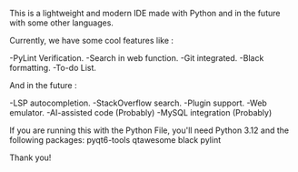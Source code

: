 This is a lightweight and modern IDE made with Python and in the future with some other languages.

Currently, we have some cool features like :

  -PyLint Verification.
  -Search in web function.
  -Git integrated.
  -Black formatting.
  -To-do List.

  And in the future :

  -LSP autocompletion.
  -StackOverflow search.
  -Plugin support.
  -Web emulator.
  -AI-assisted code (Probably)
  -MySQL integration (Probably)

If you are running this with the Python File, you'll need Python 3.12 and the following packages:
pyqt6-tools
qtawesome
black
pylint

Thank you!
